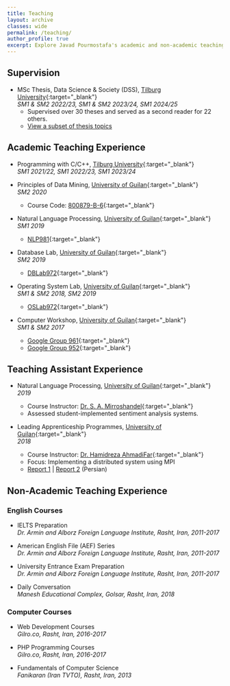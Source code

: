 ```yaml
---
title: Teaching
layout: archive
classes: wide
permalink: /teaching/
author_profile: true
excerpt: Explore Javad Pourmostafa's academic and non-academic teaching experiences.
---
```


## Supervision

- MSc Thesis, Data Science & Society (DSS), [Tilburg University](https://www.tilburguniversity.edu/about/schools/tshd/departments/dca){:target="_blank"}  
  *SM1 & SM2 2022/23, SM1 & SM2 2023/24, SM1 2024/25*  
  - Supervised over 30 theses and served as a second reader for 22 others.  
  - [View a subset of thesis topics](/master_topics)

## Academic Teaching Experience

- Programming with C/C++, [Tilburg University](https://www.tilburguniversity.edu/about/schools/tshd/departments/dca){:target="_blank"}  
  *SM1 2021/22, SM1 2022/23, SM1 2023/24*

- Principles of Data Mining, [University of Guilan](http://ce.guilan.ac.ir){:target="_blank"}  
  *SM2 2020*  
  - Course Code: [800879-B-6](#){:target="_blank"}

- Natural Language Processing, [University of Guilan](http://ce.guilan.ac.ir){:target="_blank"}  
  *SM1 2019*  
  - [NLP981](https://github.com/JoyeBright/NLP981){:target="_blank"}

- Database Lab, [University of Guilan](http://ce.guilan.ac.ir){:target="_blank"}  
  *SM2 2019*  
  - [DBLab972](https://github.com/JoyeBright/DBLab){:target="_blank"}

- Operating System Lab, [University of Guilan](http://ce.guilan.ac.ir){:target="_blank"}  
  *SM1 & SM2 2018, SM2 2019*  
  - [OSLab972](https://github.com/JoyeBright/OSLab){:target="_blank"}

- Computer Workshop, [University of Guilan](http://ce.guilan.ac.ir){:target="_blank"}  
  *SM1 & SM2 2017*  
  - [Google Group 961](https://groups.google.com/forum/#!forum/clab961){:target="_blank"}  
  - [Google Group 952](https://groups.google.com/forum/#!forum/clab952){:target="_blank"}

## Teaching Assistant Experience

- Natural Language Processing, [University of Guilan](http://ce.guilan.ac.ir){:target="_blank"}  
  *2019*  
  - Course Instructor: [Dr. S. A. Mirroshandel](https://nlp.guilan.ac.ir/mirroshandel){:target="_blank"}  
  - Assessed student-implemented sentiment analysis systems.

- Leading Apprenticeship Programmes, [University of Guilan](http://ce.guilan.ac.ir){:target="_blank"}  
  *2018*  
  - Course Instructor: [Dr. Hamidreza AhmadiFar](https://staff.guilan.ac.ir/ahmadifar/){:target="_blank"}  
  - Focus: Implementing a distributed system using MPI  
  - [Report 1](#) | [Report 2](#) (Persian)

## Non-Academic Teaching Experience

### English Courses

- IELTS Preparation  
  *Dr. Armin and Alborz Foreign Language Institute, Rasht, Iran, 2011-2017*

- American English File (AEF) Series  
  *Dr. Armin and Alborz Foreign Language Institute, Rasht, Iran, 2011-2017*

- University Entrance Exam Preparation  
  *Dr. Armin and Alborz Foreign Language Institute, Rasht, Iran, 2011-2017*

- Daily Conversation  
  *Manesh Educational Complex, Golsar, Rasht, Iran, 2018*

### Computer Courses

- Web Development Courses  
  *Gilro.co, Rasht, Iran, 2016-2017*

- PHP Programming Courses  
  *Gilro.co, Rasht, Iran, 2016-2017*

- Fundamentals of Computer Science  
  *Fanikaran (Iran TVTO), Rasht, Iran, 2013*
